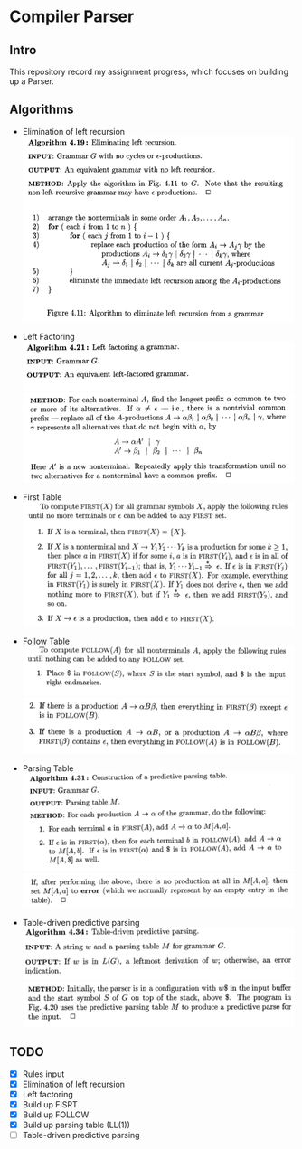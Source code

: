 # Compiler Parser
## Intro
This repository record my assignment progress, which focuses on building up a Parser.

<!-- ## Pipeline -->
## Algorithms
- Elimination of left recursion
![img](imgs/alg-elimination_left_recursion.png)

- Left Factoring
![img](imgs/alg-left_factoring1.png)
![img](imgs/alg-left_factoring2.png)

- First Table
![img](imgs/alg-build_first.png)

- Follow Table
![img](imgs/alg-build_follow1.png)
![img](imgs/alg-build_follow2.png)

- Parsing Table
![img](imgs/alg-build_parsing_table1.png)
![img](imgs/alg-build_parsing_table2.png)

- Table-driven predictive parsing
![img](imgs/alg-parsing1.png)
![img](imgs/alg-parsing2.png)

## TODO
- [x] Rules input
- [x] Elimination of left recursion
- [x] Left factoring
- [x] Build up FISRT
- [x] Build up FOLLOW
- [x] Build up parsing table (LL(1))
- [ ] Table-driven predictive parsing